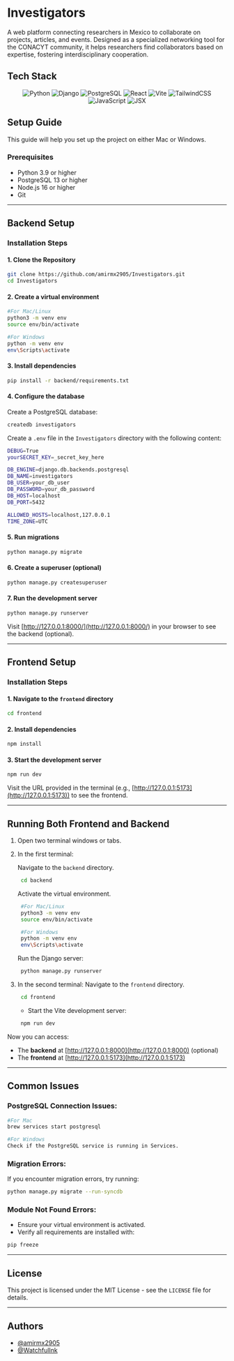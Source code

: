 # Investigators

A web platform connecting researchers in Mexico to collaborate on projects, articles, and events. Designed as a specialized networking tool for the CONACYT community, it helps researchers find collaborators based on expertise, fostering interdisciplinary cooperation.

## Tech Stack

<p align="center">
    <img src="https://img.shields.io/badge/Python-3776AB?style=for-the-badge&logo=python&logoColor=white" alt="Python">
    <img src="https://img.shields.io/badge/Django-092E20?style=for-the-badge&logo=django&logoColor=white" alt="Django">
    <img src="https://img.shields.io/badge/PostgreSQL-336791?style=for-the-badge&logo=postgresql&logoColor=white" alt="PostgreSQL">
    <img src="https://img.shields.io/badge/React-61DAFB?style=for-the-badge&logo=react&logoColor=white" alt="React">
    <img src="https://img.shields.io/badge/Vite-646CFF?style=for-the-badge&logo=vite&logoColor=white" alt="Vite">
    <img src="https://img.shields.io/badge/TailwindCSS-06B6D4?style=for-the-badge&logo=tailwindcss&logoColor=white" alt="TailwindCSS">
    <img src="https://img.shields.io/badge/JavaScript-F7DF1E?style=for-the-badge&logo=javascript&logoColor=black" alt="JavaScript">
    <img src="https://img.shields.io/badge/JSX-61DAFB?style=for-the-badge&logo=react&logoColor=white" alt="JSX">
</p>

## Setup Guide
This guide will help you set up the project on either Mac or Windows.

### Prerequisites
- Python 3.9 or higher
- PostgreSQL 13 or higher
- Node.js 16 or higher
- Git

---

## Backend Setup

### Installation Steps

#### 1. Clone the Repository
```bash
git clone https://github.com/amirmx2905/Investigators.git
cd Investigators
```

#### 2. Create a virtual environment
```bash
#For Mac/Linux
python3 -m venv env
source env/bin/activate

#For Windows
python -m venv env
env\Scripts\activate
```

#### 3. Install dependencies
```bash
pip install -r backend/requirements.txt
```

#### 4. Configure the database
Create a PostgreSQL database:
```bash
createdb investigators
```   

Create a `.env` file in the `Investigators` directory with the following content:
```bash
DEBUG=True
yourSECRET_KEY=_secret_key_here

DB_ENGINE=django.db.backends.postgresql
DB_NAME=investigators
DB_USER=your_db_user
DB_PASSWORD=your_db_password
DB_HOST=localhost
DB_PORT=5432

ALLOWED_HOSTS=localhost,127.0.0.1
TIME_ZONE=UTC
```   

#### 5. Run migrations
```bash
python manage.py migrate
```

#### 6. Create a superuser (optional)
```bash
python manage.py createsuperuser
```

#### 7. Run the development server
```bash
python manage.py runserver
```
Visit [http://127.0.0.1:8000/](http://127.0.0.1:8000/) in your browser to see the backend (optional).

---

## Frontend Setup

### Installation Steps

#### 1. Navigate to the `frontend` directory
```bash
cd frontend
```

#### 2. Install dependencies
```bash
npm install
```

#### 3. Start the development server
```bash
npm run dev
```
Visit the URL provided in the terminal (e.g., [http://127.0.0.1:5173](http://127.0.0.1:5173)) to see the frontend.

---

## Running Both Frontend and Backend

1. Open two terminal windows or tabs.
2. In the first terminal:
   
   Navigate to the `backend` directory.
   ```bash
    cd backend
    ```

   Activate the virtual environment.
   ```bash
    #For Mac/Linux
    python3 -m venv env
    source env/bin/activate

    #For Windows
    python -m venv env
    env\Scripts\activate
    ```

   Run the Django server:
   ```bash
    python manage.py runserver
    ```

3. In the second terminal:
   Navigate to the `frontend` directory.
   ```bash
    cd frontend
    ```

   - Start the Vite development server:
   ```bash
    npm run dev
    ```

Now you can access:
- The **backend** at [http://127.0.0.1:8000](http://127.0.0.1:8000) (optional)
- The **frontend** at [http://127.0.0.1:5173](http://127.0.0.1:5173)

---

## Common Issues

### PostgreSQL Connection Issues:

```bash
#For Mac
brew services start postgresql

#For Windows
Check if the PostgreSQL service is running in Services.
```

### Migration Errors:
If you encounter migration errors, try running: 
```bash
python manage.py migrate --run-syncdb
```

### Module Not Found Errors:
- Ensure your virtual environment is activated.
- Verify all requirements are installed with:
```bash
pip freeze
```

---

## License
This project is licensed under the MIT License - see the `LICENSE` file for details.

---

## Authors
- [@amirmx2905](https://github.com/amirmx2905)
- [@WatchfulInk](https://github.com/WatchfulInk)